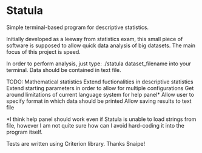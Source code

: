 # Statula
Simple terminal-based program for descriptive statistics.

Initially developed as a leeway from statistics exam, this small piece of software is supposed to allow quick data analysis of big datasets.
The main focus of this project is speed.

In order to perform analysis, just type:
./statula dataset_filename
into your terminal. Data should be contained in text file.

TODO:
Mathematical statistics
Extend fuctionalities in descriptive statistics
Extend starting parameters in order to allow for multiple configurations
Get around limitations of current language system for help panel*
Allow user to specify format in which data should be printed
Allow saving results to text file

*I think help panel should work even if Statula is unable to load strings from file, however I am not quite sure how can I avoid hard-coding
it into the program itself. 

Tests are written using Criterion library. Thanks Snaipe!
